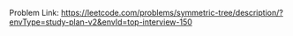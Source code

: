 Problem Link: https://leetcode.com/problems/symmetric-tree/description/?envType=study-plan-v2&envId=top-interview-150

```
```
